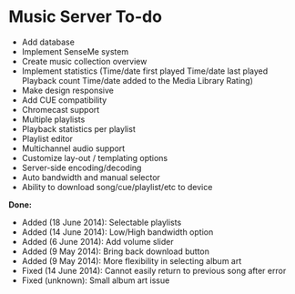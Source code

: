 Music Server To-do
==================

- Add database
- Implement SenseMe system
- Create music collection overview
- Implement statistics (Time/date first played
                        Time/date last played
                        Playback count
                        Time/date added to the Media Library
                        Rating)
- Make design responsive
- Add CUE compatibility
- Chromecast support
- Multiple playlists
- Playback statistics per playlist
- Playlist editor
- Multichannel audio support
- Customize lay-out / templating options
- Server-side encoding/decoding
- Auto bandwidth and manual selector
- Ability to download song/cue/playlist/etc to device

**Done:**

- Added (18 June 2014): Selectable playlists
- Added (14 June 2014): Low/High bandwidth option
- Added (6 June 2014): Add volume slider
- Added (9 May 2014): Bring back download button
- Added (9 May 2014): More flexibility in selecting album art
- Fixed (14 June 2014): Cannot easily return to previous song after error
- Fixed (unknown): Small album art issue

